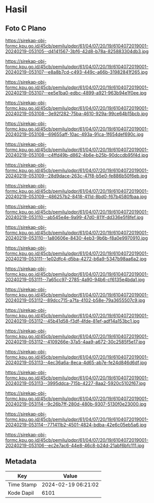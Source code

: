 # Hasil

## Foto C Plano

https://sirekap-obj-formc.kpu.go.id/45cb/pemilu/pdpr/61/04/07/20/19/6104072019001-20240219-053105--d4141567-3bf6-42d8-b78a-825883304db3.jpg

https://sirekap-obj-formc.kpu.go.id/45cb/pemilu/pdpr/61/04/07/20/19/6104072019001-20240219-053107--e8a8b7cd-c493-449c-a66b-31982841f265.jpg

https://sirekap-obj-formc.kpu.go.id/45cb/pemilu/pdpr/61/04/07/20/19/6104072019001-20240219-053107--ee5e1ba0-edbc-4899-a921-963b94e1f0ee.jpg

https://sirekap-obj-formc.kpu.go.id/45cb/pemilu/pdpr/61/04/07/20/19/6104072019001-20240219-053108--3e92f282-75ba-4610-929a-99ce64b15bcb.jpg

https://sirekap-obj-formc.kpu.go.id/45cb/pemilu/pdpr/61/04/07/20/19/6104072019001-20240219-053108--69655aff-10ac-493a-91ca-1f654def690c.jpg

https://sirekap-obj-formc.kpu.go.id/45cb/pemilu/pdpr/61/04/07/20/19/6104072019001-20240219-053108--c4ffd49b-d862-4b6e-b25b-90dccdb95f4d.jpg

https://sirekap-obj-formc.kpu.go.id/45cb/pemilu/pdpr/61/04/07/20/19/6104072019001-20240219-053109--28d9dace-263c-47f8-b5e0-fe886b50f6eb.jpg

https://sirekap-obj-formc.kpu.go.id/45cb/pemilu/pdpr/61/04/07/20/19/6104072019001-20240219-053109--486257b2-8418-411d-8bd0-f67b4580fbaa.jpg

https://sirekap-obj-formc.kpu.go.id/45cb/pemilu/pdpr/61/04/07/20/19/6104072019001-20240219-053110--ab545e4e-9a99-47d0-811f-dd336e5f8fef.jpg

https://sirekap-obj-formc.kpu.go.id/45cb/pemilu/pdpr/61/04/07/20/19/6104072019001-20240219-053110--1a80606e-8430-4eb3-9b6b-f8a0e9970910.jpg

https://sirekap-obj-formc.kpu.go.id/45cb/pemilu/pdpr/61/04/07/20/19/6104072019001-20240219-053111--1e02dfc4-d5ba-4272-b6a9-5347b98aa6a2.jpg

https://sirekap-obj-formc.kpu.go.id/45cb/pemilu/pdpr/61/04/07/20/19/6104072019001-20240219-053111--7a65cc97-2785-4a90-94b6-cf6135e4bda1.jpg

https://sirekap-obj-formc.kpu.go.id/45cb/pemilu/pdpr/61/04/07/20/19/6104072019001-20240219-053112--89dcc715-a7fa-4102-b58e-79a3655507c9.jpg

https://sirekap-obj-formc.kpu.go.id/45cb/pemilu/pdpr/61/04/07/20/19/6104072019001-20240219-053112--45b41d58-f3df-4fde-81ef-adf14a153bc1.jpg

https://sirekap-obj-formc.kpu.go.id/45cb/pemilu/pdpr/61/04/07/20/19/6104072019001-20240219-053112--4109266e-37a5-4aa9-a672-30c2585f5e17.jpg

https://sirekap-obj-formc.kpu.go.id/45cb/pemilu/pdpr/61/04/07/20/19/6104072019001-20240219-053113--4ec36a6a-8eca-4d65-ab7e-fe24d846d6df.jpg

https://sirekap-obj-formc.kpu.go.id/45cb/pemilu/pdpr/61/04/07/20/19/6104072019001-20240219-053113--3995ddca-715b-4227-8aa2-5920c5102f67.jpg

https://sirekap-obj-formc.kpu.go.id/45cb/pemilu/pdpr/61/04/07/20/19/6104072019001-20240219-053114--9c26b7ff-280d-480b-9307-5130f0e23000.jpg

https://sirekap-obj-formc.kpu.go.id/45cb/pemilu/pdpr/61/04/07/20/19/6104072019001-20240219-053114--771411b2-4501-4824-bdba-42e6c05eb5a6.jpg

https://sirekap-obj-formc.kpu.go.id/45cb/pemilu/pdpr/61/04/07/20/19/6104072019001-20240219-053106--ec2e7ac6-44e8-46c8-b24d-21abf6bfc111.jpg


## Metadata

| Key        | Value               |
| ---------- | ------------------- |
| Time Stamp | 2024-02-19 06:21:02 |
| Kode Dapil | 6101                |




